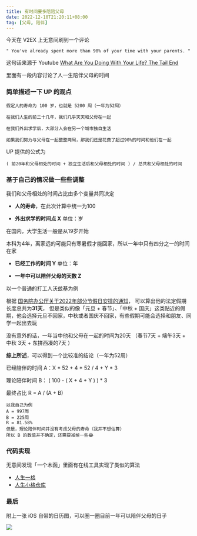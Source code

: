 ```yaml
---
title: 有时间要多陪陪父母
date: 2022-12-10T21:20:11+08:00
tag: [父母, 陪伴]
---
```


今天在 V2EX 上无意间刷到一个评论

```
" You've already spent more than 90% of your time with your parents. "
```

这句话来源于 Youtube  [What Are You Doing With Your Life? The Tail End](https://www.youtube.com/watch?v=JXeJANDKwDc&t=331s)

<YouTube id="JXeJANDKwDc" />

里面有一段内容讨论了人一生陪伴父母的时间

### 简单描述一下 UP 的观点

```
假定人的寿命为 100 岁，也就是 5200 周（一年为52周）

在我们人生的前二十几年，我们几乎天天和父母在一起 

在我们外出求学后，大部分人会在另一个城市独自生活

如果我们努力与父母在一起整整两周，那我们还是花费了超过90%的时间和他们在一起
```

UP 提供的公式为

```
( 前20年和父母相处的时间 + 独立生活后和父母相处的时间 ) / 总共和父母相处的时间
```

### 基于自己的情况做一些些调整

我们和父母相处的时间占比由多个变量共同决定

- **人的寿命**，在此次计算中统一为100

- **外出求学的时间点 X** 单位：岁

在国内，大学生活一般是从19岁开始

本科为4年，离家远的可能只有寒暑假才能回家，所以一年中只有四分之一的时间在家

- **已经工作的时间 Y**  单位：年

- **一年中可以陪伴父母的天数 Z**

以一个普通的打工人沃兹基为例

根据 [国务院办公厅关于2022年部分节假日安排的通知](http://www.gov.cn/zhengce/content/2021-10/25/content_5644835.htm)， 可以算出他的法定假期长度总共为**31天**， 但是类似的像「元旦 + 春节」、「中秋 + 国庆」这类贴近的假期，他会选择元旦不回家，中秋或者国庆不回家，有些假期可能会选择和朋友、同学一起出去玩

没有意外的话，一年当中他和父母在一起的时间为20天 （春节7天 + 端午3天 + 中秋 3天 + 东拼西凑的7天 ）

**综上所述**，可以得到一个比较准的结论（一年为52周）

已经陪伴的时间 A：X * 52 +  4 * 52 / 4 + Y * 3

理论陪伴时间 B： ( 100 - ( X + 4 + Y ) ) * 3

最终占比 R = A / (A + B)

```
以我自己为例
A = 997周 
B = 225周
R = 81.58%
但是，理论陪伴时间并没有考虑父母的寿命（我并不想估算）
所以 B 的数值并不确定，还需要减掉一些😂
```

### 代码实现

无意间发现「一个木函」里面有在线工具实现了类似的算法

- [人生一格](https://ol.woobx.cn/tool/lifecount)
- [人生小格仓库](https://github.com/Ice-Hazymoon/MikuTools/blob/master/pages/lifecount.vue)

### 最后

附上一张 iOS 自带的日历图，可以圈一圈目前一年可以陪伴父母的日子

![](https://cdn.jsdelivr.net/gh/logycoconut/pic-repo/life/2022%E5%B9%B4%E6%97%A5%E5%8E%86.jpeg)
